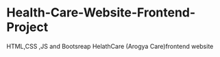 # Health-Care-Website-Frontend-Project
HTML,CSS ,JS and Bootsreap HelathCare (Arogya Care)frontend website
